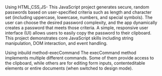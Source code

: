 Using HTML,CSS,JS-
This JavaScript project generates secure, random passwords based on user-specified criteria such as length and character set (including uppercase, lowercase, numbers, and special symbols). 
The user can choose the desired password complexity, and the app dynamically creates a password that meets those criteria. A simple, responsive user interface (UI) allows users to easily
copy the password to their clipboard. This project demonstrates core JavaScript skills including string manipulation, DOM interaction, and event handling.

Using inbuild method-execCommand
The execCommand method implements multiple different commands. 
Some of them provide access to the clipboard, while others are for editing form inputs,
contenteditable elements or entire documents (when switched to design mode).
